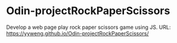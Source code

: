 # Odin-projectRockPaperScissors
Develop a web page play rock paper scissors game using JS.
URL: https://yyweng.github.io/Odin-projectRockPaperScissors/

